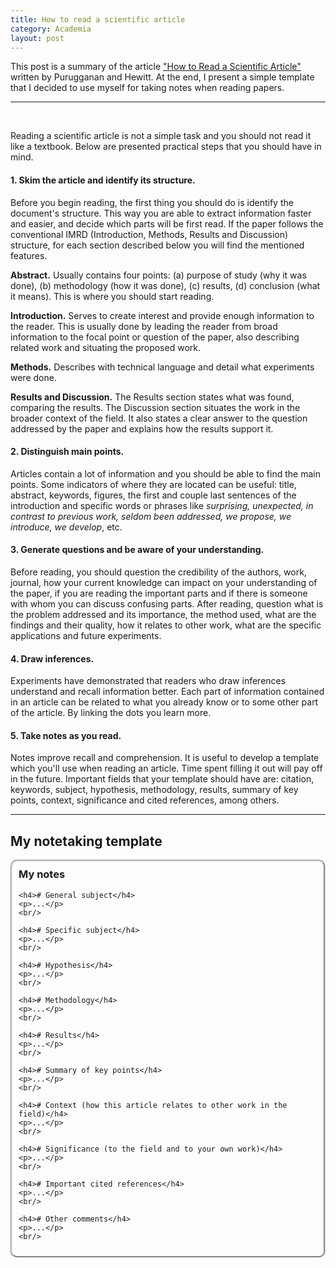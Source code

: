 ```yaml
---
title: How to read a scientific article
category: Academia
layout: post
---
```



This post is a summary of the article ["How to Read a Scientific Article"](http://www.owlnet.rice.edu/~cainproj/courses/HowToReadSciArticle.pdf) written by Purugganan and Hewitt. At the end, I present a simple template that I decided to use myself for taking notes when reading papers.

<hr/><br/>

Reading a scientific article is not a simple task and you should not read it like a textbook. Below are presented practical steps that you should have in mind.

#### 1. Skim the article and identify its structure.

Before you begin reading, the first thing you should do is identify the document's structure. This way you are able to extract information faster and easier, and decide which parts will be first read. If the paper follows the conventional IMRD (Introduction, Methods, Results and Discussion) structure, for each section described below you will find the mentioned features.

**Abstract.** Usually contains four points: (a) purpose of study (why it was done), (b) methodology (how it was done), (c) results, (d) conclusion (what it means). This is where you should start reading.
<!-- You should probably start reading by the abstract. -->

**Introduction.** Serves to create interest and provide enough information to the reader. This is usually done by leading the reader from broad information to the focal point or question of the paper, also describing related work and situating the proposed work.

**Methods.** Describes with technical language and detail what experiments were done.

**Results and Discussion.** The Results section states what was found, comparing the results. The Discussion section situates the work in the broader context of the field. It also states a clear answer to the question addressed by the paper and explains how the results support it.


#### 2. Distinguish main points.

Articles contain a lot of information and you should be able to find the main points. Some indicators of where they are located can be useful: title, abstract, keywords, figures, the first and couple last sentences of the introduction and specific words or phrases like *surprising, unexpected, in contrast to previous work, seldom been addressed, we propose, we introduce, we develop*, etc.



#### 3. Generate questions and be aware of your understanding.

Before reading, you should question the credibility of the authors, work, journal, how your current knowledge can impact on your understanding of the paper, if you are reading the important parts and if there is someone with whom you can discuss confusing parts. After reading, question what is the problem addressed and its importance, the method used, what are the findings and their quality, how it relates to other work, what are the specific applications and future experiments.



#### 4. Draw inferences.

Experiments have demonstrated that readers who draw inferences understand and recall information better. Each part of information contained in an article can be related to what you already know or to some other part of the article. By linking the dots you learn more.


#### 5. Take notes as you read.

Notes improve recall and comprehension. It is useful to develop a template which you'll use when reading an article. Time spent filling it out will pay off in the future. Important fields that your template should have are: citation, keywords, subject, hypothesis, methodology, results, summary of key points, context, significance and cited references, among others.


<hr/>

## My notetaking template


<div id="note-taking-template">
    <h3>My notes</h3>

    <h4># General subject</h4>
    <p>...</p>
    <br/>

    <h4># Specific subject</h4>
    <p>...</p>
    <br/>

    <h4># Hypothesis</h4>
    <p>...</p>
    <br/>

    <h4># Methodology</h4>
    <p>...</p>
    <br/>

    <h4># Results</h4>
    <p>...</p>
    <br/>

    <h4># Summary of key points</h4>
    <p>...</p>
    <br/>

    <h4># Context (how this article relates to other work in the field)</h4>
    <p>...</p>
    <br/>

    <h4># Significance (to the field and to your own work)</h4>
    <p>...</p>
    <br/>

    <h4># Important cited references</h4>
    <p>...</p>
    <br/>

    <h4># Other comments</h4>
    <p>...</p>
    <br/>

</div>
<style>
    #note-taking-template {
        border-radius: 10px;
        border: 3px groove #ddd;
        padding: 10px;
    }
    #note-taking-template h3:first-of-type {
        margin-top: 0;
    }
    #note-taking-template h4 {
        font-weight: bold;
    }
</style>
